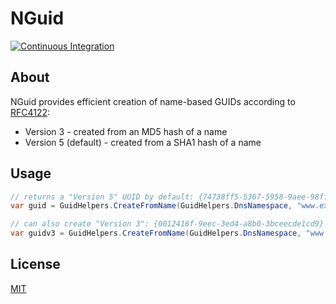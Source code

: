 # NGuid

[![Continuous Integration](https://github.com/bgrainger/NGuid/actions/workflows/ci.yaml/badge.svg)](https://github.com/bgrainger/NGuid/actions/workflows/ci.yaml)

## About

NGuid provides efficient creation of name-based GUIDs according to [RFC4122](https://datatracker.ietf.org/doc/html/rfc4122):

* Version 3 - created from an MD5 hash of a name
* Version 5 (default) - created from a SHA1 hash of a name

## Usage

```csharp
// returns a "Version 5" UUID by default: {74738ff5-5367-5958-9aee-98fffdcd1876}
var guid = GuidHelpers.CreateFromName(GuidHelpers.DnsNamespace, "www.example.org"u8);

// can also create "Version 3": {0012416f-9eec-3ed4-a8b0-3bceecde1cd9}
var guidv3 = GuidHelpers.CreateFromName(GuidHelpers.DnsNamespace, "www.example.org"u8, version: 3);
```

## License

[MIT](https://github.com/bgrainger/NGuid/blob/master/LICENSE)
